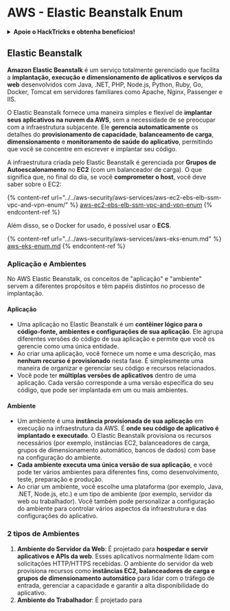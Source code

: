 # AWS - Elastic Beanstalk Enum

<details>

<summary><strong>Apoie o HackTricks e obtenha benefícios!</strong></summary>

* Se você deseja ver sua **empresa anunciada no HackTricks** ou se deseja acessar a **última versão do PEASS ou baixar o HackTricks em PDF**, verifique os [**PLANOS DE ASSINATURA**](https://github.com/sponsors/carlospolop)!
* Obtenha o [**swag oficial do PEASS & HackTricks**](https://peass.creator-spring.com)
* Descubra [**The PEASS Family**](https://opensea.io/collection/the-peass-family), nossa coleção exclusiva de [**NFTs**](https://opensea.io/collection/the-peass-family)
* **Junte-se ao** 💬 [**grupo do Discord**](https://discord.gg/hRep4RUj7f) ou ao [**grupo do telegrama**](https://t.me/peass) ou **siga-me** no **Twitter** 🐦 [**@carlospolopm**](https://twitter.com/carlospolopm).
* **Compartilhe suas técnicas de hacking enviando PRs para os repositórios do** [**HackTricks**](https://github.com/carlospolop/hacktricks) e [**HackTricks Cloud**](https://github.com/carlospolop/hacktricks-cloud).

</details>

## Elastic Beanstalk

**Amazon Elastic Beanstalk** é um serviço totalmente gerenciado que facilita a **implantação, execução e dimensionamento de aplicativos e serviços da web** desenvolvidos com Java, .NET, PHP, Node.js, Python, Ruby, Go, Docker, Tomcat em servidores familiares como Apache, Nginx, Passenger e IIS.

O Elastic Beanstalk fornece uma maneira simples e flexível de **implantar seus aplicativos na nuvem da AWS**, sem a necessidade de se preocupar com a infraestrutura subjacente. Ele **gerencia automaticamente** os detalhes do **provisionamento de capacidade**, **balanceamento de carga**, **dimensionamento** e **monitoramento de saúde do aplicativo**, permitindo que você se concentre em escrever e implantar seu código.

A infraestrutura criada pelo Elastic Beanstalk é gerenciada por **Grupos de Autoescalonamento** no **EC2** (com um balanceador de carga). O que significa que, no final do dia, se você **comprometer o host**, você deve saber sobre o EC2:

{% content-ref url="../../aws-security/aws-services/aws-ec2-ebs-elb-ssm-vpc-and-vpn-enum/" %}
[aws-ec2-ebs-elb-ssm-vpc-and-vpn-enum](../../aws-security/aws-services/aws-ec2-ebs-elb-ssm-vpc-and-vpn-enum/)
{% endcontent-ref %}

Além disso, se o Docker for usado, é possível usar o **ECS**.

{% content-ref url="../../aws-security/aws-services/aws-eks-enum.md" %}
[aws-eks-enum.md](../../aws-security/aws-services/aws-eks-enum.md)
{% endcontent-ref %}

### Aplicação e Ambientes

No AWS Elastic Beanstalk, os conceitos de "aplicação" e "ambiente" servem a diferentes propósitos e têm papéis distintos no processo de implantação.

#### Aplicação

* Uma aplicação no Elastic Beanstalk é um **contêiner lógico para o código-fonte, ambientes e configurações de sua aplicação**. Ele agrupa diferentes versões do código de sua aplicação e permite que você os gerencie como uma única entidade.
* Ao criar uma aplicação, você fornece um nome e uma descrição, mas **nenhum recurso é provisionado** nesta fase. É simplesmente uma maneira de organizar e gerenciar seu código e recursos relacionados.
* Você pode ter **múltiplas versões de aplicativos** dentro de uma aplicação. Cada versão corresponde a uma versão específica do seu código, que pode ser implantada em um ou mais ambientes.

#### Ambiente

* Um ambiente é uma **instância provisionada de sua aplicação** em execução na infraestrutura da AWS. É **onde seu código de aplicativo é implantado e executado**. O Elastic Beanstalk provisiona os recursos necessários (por exemplo, instâncias EC2, balanceadores de carga, grupos de dimensionamento automático, bancos de dados) com base na configuração do ambiente.
* **Cada ambiente executa uma única versão de sua aplicação**, e você pode ter vários ambientes para diferentes fins, como desenvolvimento, teste, preparação e produção.
* Ao criar um ambiente, você escolhe uma plataforma (por exemplo, Java, .NET, Node.js, etc.) e um tipo de ambiente (por exemplo, servidor da web ou trabalhador). Você também pode personalizar a configuração do ambiente para controlar vários aspectos da infraestrutura e das configurações do aplicativo.

### 2 tipos de Ambientes

1. **Ambiente do Servidor da Web**: É projetado para **hospedar e servir aplicativos e APIs da web**. Esses aplicativos normalmente lidam com solicitações HTTP/HTTPS recebidas. O ambiente do servidor da web provisiona recursos como **instâncias EC2, balanceadores de carga e grupos de dimensionamento automático** para lidar com o tráfego de entrada, gerenciar a capacidade e garantir a alta disponibilidade do aplicativo.
2. **Ambiente do Trabalhador**: É projetado para